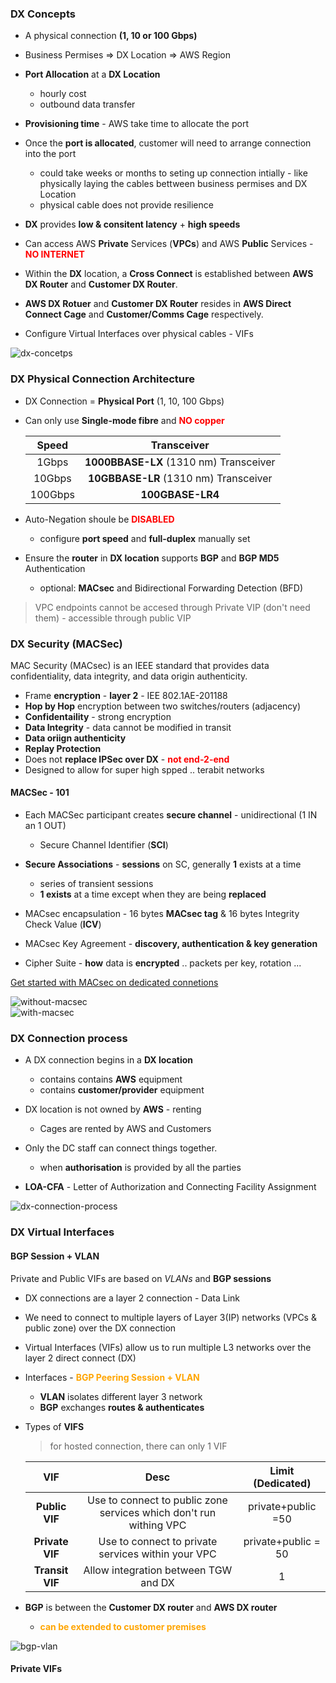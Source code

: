 ### DX Concepts
- A physical connection **(1, 10 or 100 Gbps)**
- Business Permises => DX Location => AWS Region
- **Port Allocation** at a **DX Location**
    - hourly cost
    - outbound data transfer

- **Provisioning time** - AWS take time to allocate the port
- Once the **port is allocated**, customer will need to arrange connection into the port
    - could take weeks or months to seting up connection intially - like physically laying the cables bettween business permises and DX Location
    - physical cable does not provide resilience

-  **DX** provides **low & consitent latency** + **high speeds**
- Can access AWS **Private** Services (**VPCs**) and AWS **Public** Services - <span style="color:red;font-weight:bold">NO INTERNET</span>

- Within the **DX** location, a **Cross Connect** is established between **AWS DX Router** and **Customer DX Router**.
- **AWS DX Rotuer** and **Customer DX Router** resides in **AWS Direct Connect Cage** and **Customer/Comms Cage** respectively.
- Configure Virtual Interfaces over physical cables - VIFs

![dx-concetps](dx-concepts.png)

### DX Physical Connection Architecture
- DX Connection = **Physical Port** (1, 10, 100 Gbps)
- Can only use **Single-mode fibre** and  <span style="color:red;font-weight:bold">NO  copper</span>

    | Speed| Transceiver|
    |:---:|:---:|
    |1Gbps| **1000BBASE-LX** (1310 nm) Transceiver|
    |10Gbps| **10GBBASE-LR** (1310 nm) Transceiver|
    |100Gbps| **100GBASE-LR4** |

- Auto-Negation shoule be <span style="color:red;font-weight:bold">DISABLED</span>
    - configure **port speed** and **full-duplex** manually set

- Ensure the **router** in **DX location** supports **BGP** and **BGP MD5** Authentication
    - optional: **MACsec** and Bidirectional Forwarding Detection (BFD)

> VPC endpoints cannot be accesed through Private VIP (don't need them) - accessible through public VIP

### DX Security (MACSec)
MAC Security (MACsec) is an IEEE standard that provides data confidentiality, data integrity, and data origin authenticity.

- Frame **encryption** - **layer 2** - IEE 802.1AE-201188
- **Hop by Hop** encryption between two switches/routers (adjacency)
- **Confidentaility** - strong encryption
- **Data Integrity** - data cannot be modified in transit
- **Data oriign authenticity**
- **Replay Protection** 
- Does not **replace IPSec over DX** - <span style="color:red;font-weight:bold">not end-2-end</span>
- Designed to allow for super high spped .. terabit networks 

#### MACSec - 101
- Each MACSec participant creates **secure channel** - unidirectional (1 IN an 1 OUT)
    - Secure Channel Identifier (**SCI**)
- **Secure Associations** - **sessions** on SC, generally **1** exists at a time
    - series of transient sessions
    - **1 exists** at a time except when they are being **replaced**

- MACsec encapsulation - 16 bytes **MACsec tag** & 16 bytes Integrity Check Value (**ICV**)

- MACsec Key Agreement - **discovery, authentication & key generation**
- Cipher Suite - **how** data is **encrypted** .. packets per key, rotation ...

[Get started with MACsec on dedicated connetions](https://docs.aws.amazon.com/directconnect/latest/UserGuide/direct-connect-mac-sec-getting-started.html)

![without-macsec](without-macsec.png)</br>
![with-macsec](with-macsec.png)

### DX Connection process

- A DX connection begins in a **DX location**
    - contains contains **AWS** equipment
    - contains **customer/provider** equipment

- DX location is not owned by **AWS** - renting
    - Cages are rented by AWS and Customers

- Only the DC staff can connect things together.
    - when **authorisation** is provided by all the parties

- **LOA-CFA** - Letter of Authorization and Connecting Facility Assignment 

![dx-connection-process](dx-connection-process.png)

### DX Virtual Interfaces

#### BGP Session + VLAN
Private and Public VIFs are based on *VLANs* and **BGP sessions**

- DX connections are a layer 2 connection - Data Link
- We need to connect to multiple layers of Layer 3(IP) networks (VPCs & public zone) over the DX connection
- Virtual Interfaces (VIFs) allow us to run multiple L3 networks over the layer 2 direct connect (DX)
- Interfaces - <span style="color:orange;font-weight:bold">BGP Peering Session + VLAN</span>
    - **VLAN** isolates different layer 3 network
    - **BGP** exchanges **routes & authenticates**

- Types of **VIFS**
    > for hosted connection, there can only 1 VIF
    
    |VIF| Desc| Limit (Dedicated)|
    |:---:|:---:| :---: |
    |**Public VIF**| Use to connect to public zone services which don't run withing VPC|  private+public =50 |
    |**Private VIF**| Use to connect to private services within your VPC| private+public = 50|
    |**Transit VIF**| Allow integration between TGW and DX | 1 |

- **BGP** is between the  **Customer DX router** and **AWS DX router** 
    - <span style="color:orange;font-weight:bold">can be extended to customer premises</span>

![bgp-vlan](bgp-vlan.png)

#### Private VIFs